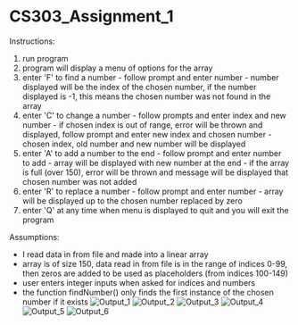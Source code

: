 # CS303_Assignment_1
Instructions:
1) run program
2) program will display a menu of options for the array
3) enter 'F' to find a number - follow prompt and enter number - number displayed will be the index of the chosen number, if the number displayed is -1, this means the chosen number was not found in the array
4) enter 'C' to change a number - follow prompts and enter index and new number - if chosen index is out of range, error will be thrown and displayed, follow prompt and enter new index and chosen number - chosen index, old number and new number will be displayed
5) enter 'A' to add a number to the end - follow prompt and enter number to add - array will be displayed with new number at the end - if the array is full (over 150), error will be thrown and message will be displayed that chosen number was not added
6) enter 'R' to replace a number - follow prompt and enter number - array will be displayed up to the chosen number replaced by zero
7) enter 'Q' at any time when menu is displayed to quit and you will exit the program

Assumptions:
- I read data in from file and made into a linear array
- array is of size 150, data read in from file is in the range of indices 0-99, then zeros are added to be used as placeholders (from indices 100-149)
- user enters integer inputs when asked for indices and numbers
- the function findNumber() only finds the first instance of the chosen number if it exists
![Output_1](https://github.com/c-knapp-3/CS303_Assignment_1/assets/113488299/16ad7aec-ba41-4846-9f2e-65205d9cbeb6)
![Output_2](https://github.com/c-knapp-3/CS303_Assignment_1/assets/113488299/b90796f8-df65-4751-82fa-f745ae6ac8b4)
![Output_3](https://github.com/c-knapp-3/CS303_Assignment_1/assets/113488299/c7374dbb-dc8c-4aae-91e2-4902b3b6a4a7)
![Output_4](https://github.com/c-knapp-3/CS303_Assignment_1/assets/113488299/4ea74795-8c52-4925-9960-393a76ef51cc)
![Output_5](https://github.com/c-knapp-3/CS303_Assignment_1/assets/113488299/ca5345e4-40eb-4f4e-829c-3c43960ff197)
![Output_6](https://github.com/c-knapp-3/CS303_Assignment_1/assets/113488299/0a762c49-dafc-44ea-9458-1fb4d496d7f8)

